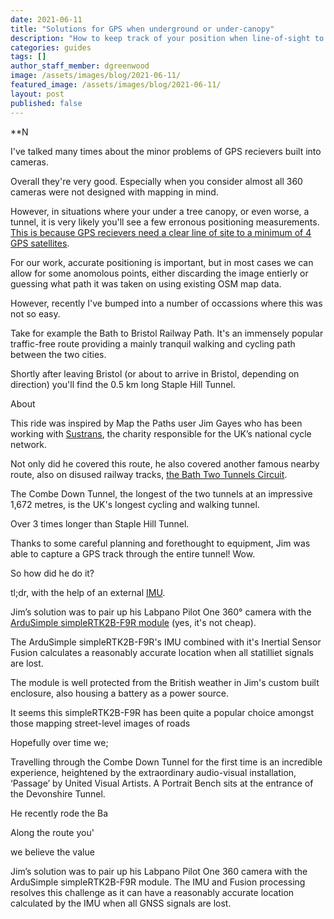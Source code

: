 ```yaml
---
date: 2021-06-11
title: "Solutions for GPS when underground or under-canopy"
description: "How to keep track of your position when line-of-sight to the sky is impeded."
categories: guides
tags: []
author_staff_member: dgreenwood
image: /assets/images/blog/2021-06-11/
featured_image: /assets/images/blog/2021-06-11/
layout: post
published: false
---
```


**N

I've talked many times about the minor problems of GPS recievers built into cameras.

Overall they're very good. Especially when you consider almost all 360 cameras were not designed with mapping in mind.

However, in situations where your under a tree canopy, or even worse, a tunnel, it is very likely you'll see a few erronous positioning measurements. [This is because GPS recievers need a clear line of site to a minimum of 4 GPS satellites](/blog/2020/gps-101).

For our work, accurate positioning is important, but in most cases we can allow for some anomolous points, either discarding the image entierly or guessing what path it was taken on using existing OSM map data.

However, recently I've bumped into a number of occassions where this was not so easy.

Take for example the Bath to Bristol Railway Path. It's an immensely popular traffic-free route providing a mainly tranquil walking and cycling path between the two cities.

Shortly after leaving Bristol (or about to arrive in Bristol, depending on direction) you'll find the 0.5 km long Staple Hill Tunnel.


About 

This ride was inspired by Map the Paths user Jim Gayes who has been working with [Sustrans](https://www.sustrans.org.uk/national-cycle-network), the charity responsible for the UK’s national cycle network.

Not only did he covered this route, he also covered another famous nearby route, also on disused railway tracks, [the Bath Two Tunnels Circuit](https://www.sustrans.org.uk/find-a-route-on-the-national-cycle-network/bath-two-tunnels-circuit).

The Combe Down Tunnel, the longest of the two tunnels at an impressive 1,672 metres, is the UK's longest cycling and walking tunnel.

Over 3 times longer than Staple Hill Tunnel.

Thanks to some careful planning and forethought to equipment, Jim was able to capture a GPS track through the entire tunnel! Wow.

So how did he do it? 

tl;dr, with the help of an external [IMU](/blog/2020/360-camera-sensors-imu-accelerometer-gyroscope-magnetometer).


Jim’s solution was to pair up his Labpano Pilot One 360° camera with the [ArduSimple simpleRTK2B-F9R module](https://www.ardusimple.com/product/simplertk2b-f9r-v3/) (yes, it's not cheap).

The ArduSimple simpleRTK2B-F9R's IMU combined with it's Inertial Sensor Fusion calculates a reasonably accurate location when all statilliet signals are lost.

The module is well protected from the British weather in Jim's custom built enclosure, also housing a battery as a power source.

It seems this simpleRTK2B-F9R has been quite a popular choice amongst those mapping street-level images of roads

Hopefully over time we;







Travelling through the Combe Down Tunnel for the first time is an incredible experience, heightened by the extraordinary audio-visual installation, ‘Passage’ by United Visual Artists. A Portrait Bench sits at the entrance of the Devonshire Tunnel.

He recently rode the Ba


Along the route you'


 we believe the value

Jim’s solution was to pair up his Labpano Pilot One 360 camera with the ArduSimple simpleRTK2B-F9R module. The IMU and Fusion processing resolves this challenge as it can have a reasonably accurate location calculated by the IMU when all GNSS signals are lost.